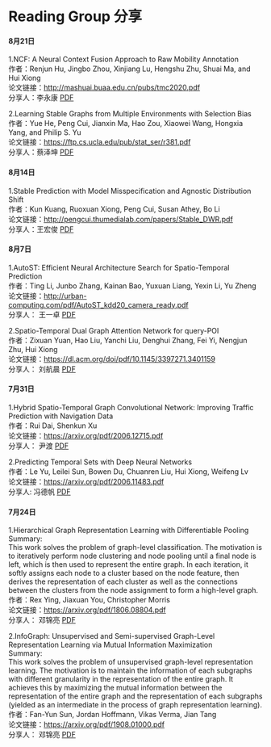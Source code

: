 # Reading Group 分享

#### 8月21日<br>
1.NCF: A Neural Context Fusion Approach to Raw Mobility Annotation <br>
作者：Renjun Hu, Jingbo Zhou, Xinjiang Lu, Hengshu Zhu, Shuai Ma, and Hui Xiong <br>
论文链接：http://mashuai.buaa.edu.cn/pubs/tmc2020.pdf <br>
分享人：李永康  [PDF](/ppt/0821-liyongkang-NCF.pdf)

2.Learning Stable Graphs from Multiple Environments with Selection Bias <br>
作者：Yue He, Peng Cui, Jianxin Ma, Hao Zou, Xiaowei Wang, Hongxia Yang, and Philip S. Yu <br>
论文链接：https://ftp.cs.ucla.edu/pub/stat_ser/r381.pdf<br>
分享人：蔡泽坤  [PDF](/ppt/0821-caizekun-Stable%20Graph.pdf)

#### 8月14日<br>
1.Stable Prediction with Model Misspecification and Agnostic Distribution Shift<br>
作者：Kun Kuang, Ruoxuan Xiong, Peng Cui, Susan Athey, Bo Li <br>
论文链接：http://pengcui.thumedialab.com/papers/Stable_DWR.pdf <br>
分享人：王宏俊  [PDF](/ppt/0814-wanghongjun-Stable%20DWR.pdf)

#### 8月7日<br>
1.AutoST: Efficient Neural Architecture Search for Spatio-Temporal Prediction<br>
作者：Ting Li, Junbo Zhang, Kainan Bao, Yuxuan Liang, Yexin Li, Yu Zheng <br>
论文链接：http://urban-computing.com/pdf/AutoST_kdd20_camera_ready.pdf <br>
分享人： 王一卓 [PDF](/ppt/0807-wangyizhuo-AutoST.pdf)

2.Spatio-Temporal Dual Graph Attention Network for query-POI <br>
作者：Zixuan Yuan, Hao Liu, Yanchi Liu, Denghui Zhang, Fei Yi, Nengjun Zhu, Hui Xiong<br>
论文链接：https://dl.acm.org/doi/pdf/10.1145/3397271.3401159 <br>
分享人： 刘航晨 [PDF](/ppt/0807-liuhangchen-STDGAT.pdf)

#### 7月31日<br>
1.Hybrid Spatio-Temporal Graph Convolutional Network:
Improving Traffic Prediction with Navigation Data<br>
作者：Rui Dai, Shenkun Xu <br>
论文链接：https://arxiv.org/pdf/2006.12715.pdf <br>
分享人： 尹渡 [PDF](/ppt/0731-yindu-HSTGCN.pdf)

2.Predicting Temporal Sets with Deep Neural Networks<br>
作者：Le Yu, Leilei Sun, Bowen Du, Chuanren Liu, Hui Xiong, Weifeng Lv<br>
论文链接：https://arxiv.org/pdf/2006.11483.pdf <br>
分享人: 冯德帆  [PDF](/ppt/0731-fengdefan-Predicting%20Temporal%20Sets%20with%20Deep%20Neural%20Networks.pdf)

#### 7月24日<br>
1.Hierarchical Graph Representation Learning with Differentiable Pooling<br>
Summary:<br>
This work solves the problem of graph-level classification. The motivation is to iteratively perform node clustering and node pooling until a final node is left, which is then used to represent the entire graph. In each iteration, it softly assigns each node to a cluster based on the node feature, then derives the representation of each cluster as well as the connections between the clusters from the node assignment to form a high-level graph.<br>
作者：Rex Ying, Jiaxuan You, Christopher Morris <br>
论文链接：https://arxiv.org/pdf/1806.08804.pdf <br>
分享人： 邓锦亮 [PDF](/ppt/0724-dengjinliang-Graph%20Representatio%20Learning.pdf)

2.InfoGraph: Unsupervised and Semi-supervised Graph-Level Representation Learning via Mutual Information Maximization<br>
Summary:<br>
This work solves the problem of unsupervised graph-level representation learning. The motivation is to maintain the information of each subgraphs with different granularity in the representation of the entire graph. It achieves this by maximizing the mutual information between the representation of the entire graph and the representation of each subgraphs (yielded as an intermediate in the process of graph representation learning).
作者：Fan-Yun Sun, Jordan Hoffmann, Vikas Verma, Jian Tang <br>
论文链接：https://arxiv.org/pdf/1908.01000.pdf <br>
分享人： 邓锦亮 [PDF](/ppt/0724-dengjinliang-Graph%20Representatio%20Learning.pdf)

